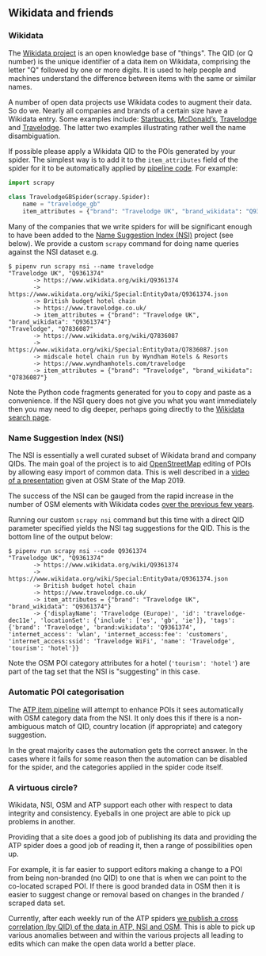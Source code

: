 ## Wikidata and friends

### Wikidata

The [Wikidata project](https://www.wikidata.org/) is an open
knowledge base of "things". The  QID (or Q number) is the unique
identifier of a data item on Wikidata, comprising the letter "Q"
followed by one or more digits. It is used to help people and
machines understand the difference between items with the same
or similar names.

A number of open data projects use Wikidata codes to augment
their data. So do we. Nearly all companies and brands of a certain
size have a Wikidata entry. Some examples include:
[Starbucks](https://www.wikidata.org/wiki/Q37158),
[McDonald’s](https://www.wikidata.org/wiki/Q38076),
[Travelodge](https://www.wikidata.org/wiki/Q7836087) and
[Travelodge](https://www.wikidata.org/wiki/Q9361374).
The latter two examples illustrating rather well
the name disambiguation.

If possible please apply a Wikidata QID to the POIs generated
by your spider. The simplest way is to add it to the
`item_attributes` field of the spider for it to be automatically
applied by [pipeline code](../locations/pipelines.py). For example:

```python
import scrapy

class TravelodgeGBSpider(scrapy.Spider):
    name = "travelodge_gb"
    item_attributes = {"brand": "Travelodge UK", "brand_wikidata": "Q9361374"}
```

Many of the companies that we write spiders for will be significant
enough to have been added to the
[Name Suggestion Index (NSI)](https://nsi.guide/?t=brands)
project (see below). We provide a custom `scrapy` command for
doing name queries against the NSI dataset e.g.

```
$ pipenv run scrapy nsi --name travelodge
"Travelodge UK", "Q9361374"
       -> https://www.wikidata.org/wiki/Q9361374
       -> https://www.wikidata.org/wiki/Special:EntityData/Q9361374.json
       -> British budget hotel chain
       -> https://www.travelodge.co.uk/
       -> item_attributes = {"brand": "Travelodge UK", "brand_wikidata": "Q9361374"}
"Travelodge", "Q7836087"
       -> https://www.wikidata.org/wiki/Q7836087
       -> https://www.wikidata.org/wiki/Special:EntityData/Q7836087.json
       -> midscale hotel chain run by Wyndham Hotels & Resorts
       -> https://www.wyndhamhotels.com/travelodge
       -> item_attributes = {"brand": "Travelodge", "brand_wikidata": "Q7836087"}
```

Note the Python code fragments generated for you to copy and
paste as a convenience. If the NSI query does not give you what
you want immediately then you may need to dig deeper, perhaps
going directly to the
[Wikidata search page](https://www.wikidata.org/).

### Name Suggestion Index (NSI)

The NSI is essentially a well curated subset of
Wikidata brand and company QIDs. The main goal of the project is to aid
[OpenStreetMap](https://www.openstreetmap.org/)
editing of POIs by allowing easy import of common data. This
is well described in a
[video of a presentation](https://2019.stateofthemap.us/program/sat/mapping-brands-with-the-name-suggestion-index.html)
given at OSM State of the Map 2019.

The success of the NSI can be gauged from the rapid increase in the number
of OSM elements with Wikidata codes
[over the previous few years](https://taginfo.openstreetmap.org/keys/brand%3Awikidata#chronology).

Running our custom `scrapy nsi` command but this time with a direct QID parameter
specified yields the NSI tag suggestions for the QID. This is the bottom line
of the output below:

```
$ pipenv run scrapy nsi --code Q9361374
"Travelodge UK", "Q9361374"
       -> https://www.wikidata.org/wiki/Q9361374
       -> https://www.wikidata.org/wiki/Special:EntityData/Q9361374.json
       -> British budget hotel chain
       -> https://www.travelodge.co.uk/
       -> item_attributes = {"brand": "Travelodge UK", "brand_wikidata": "Q9361374"}
       -> {'displayName': 'Travelodge (Europe)', 'id': 'travelodge-dec11e', 'locationSet': {'include': ['es', 'gb', 'ie']}, 'tags': {'brand': 'Travelodge', 'brand:wikidata': 'Q9361374', 'internet_access': 'wlan', 'internet_access:fee': 'customers', 'internet_access:ssid': 'Travelodge WiFi', 'name': 'Travelodge', 'tourism': 'hotel'}}
```

Note the OSM POI category attributes for a hotel (`'tourism': 'hotel'`) are part
of the tag set that the NSI is "suggesting" in this case.

### Automatic POI categorisation

The [ATP item pipeline](../locations/pipelines.py)
will attempt to enhance POIs it sees automatically with OSM category
data from the NSI. It only does this if there is a non-ambiguous match
of QID, country location (if appropriate) and category suggestion.

In the great majority cases the automation gets the correct answer.
In the cases where it fails for some reason then the automation can be disabled
for the spider, and the categories applied in the spider code itself.

### A virtuous circle?

Wikidata, NSI, OSM and ATP support each other with respect to data integrity
and consistency. Eyeballs in one project are able to pick up problems in
another.

Providing that a site does a good job of publishing its data and
providing the ATP spider does a good job of reading it, then a range
of possibilities open up.

For example, it is far easier to support editors making a change to
a POI from being non-branded (no QID) to one that is when we can point
to the co-located scraped POI. If there is good branded data in OSM
then it is easier to suggest change or removal based on changes in
the branded / scraped data set.

Currently, after each weekly run of the ATP spiders [we publish a cross
correlation (by QID) of the data in ATP, NSI and OSM](https://www.alltheplaces.xyz/wikidata.html).
This is able to pick up various anomalies between and within the various
projects all leading to edits which can make the open data world a better place.
